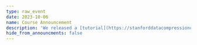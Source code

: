 ```yaml
---
type: raw_event
date: 2023-10-06
name: Course Announcement
description: 'We released a [tutorial](https://stanforddatacompressionclass.github.io/notes/scl_tutorial/SCL_tutorial.html) on how to use the Stanford Compression Library.'
hide_from_announcments: false
---
```

